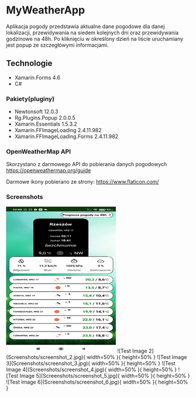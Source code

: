 # MyWeatherApp
Aplikacja pogody przedstawia aktualne dane pogodowe dla danej lokalizacji, przewidywania na siedem kolejnych dni oraz przewidywania godzinowe na 48h. Po kliknięciu w określony dzień na liście uruchamiany jest popup ze szczegłówymi informacjami.
## Technologie
* Xamarin.Forms 4.6
* C#
### Pakiety(pluginy)
* Newtonsoft 12.0.3
* Rg.Plugins.Popup 2.0.0.5
* Xamarin.Essentials 1.5.3.2
* Xamarin.FFImageLoading 2.4.11.982
* Xamarin.FFImageLoading.Forms 2.4.11.982
### OpenWeatherMap API
Skorzystano z darmowego API do pobierania danych pogodowych
https://openweathermap.org/guide

Darmowe ikony pobierano ze strony:
https://www.flaticon.com/

### Screenshots

<img src="Screenshots/screenshot_1.jpg" alt="drawing" width="300" height="400"/>
![Test Image 2](Screenshots/screenshot_2.jpg){ width=50% }{ height=50% }
![Test Image 3](Screenshots/screenshot_3.jpg){ width=50% }{ height=50% }
![Test Image 4](Screenshots/screenshot_4.jpg){ width=50% }{ height=50% }
![Test Image 5](Screenshots/screenshot_5.jpg){ width=50% }{ height=50% }
![Test Image 6](Screenshots/screenshot_6.jpg){ width=50% }{ height=50% }
